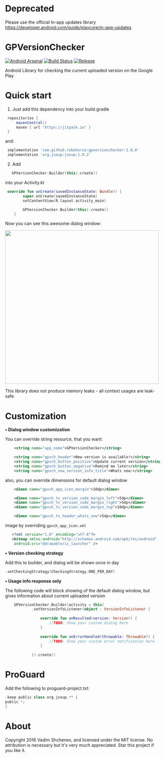# Deprecated
Please use the official In-app updates library https://developer.android.com/guide/playcore/in-app-updates


# GPVersionChecker
[![Android Arsenal](https://img.shields.io/badge/Android%20Arsenal-GPVersionChecker-green.svg?style=true)](https://android-arsenal.com/details/1/3281)
[![Build Status](https://travis-ci.org/robohorse/gpversionchecker.svg?branch=master)](https://travis-ci.org/robohorse/gpversionchecker)
[![Release](https://jitpack.io/v/robohorse/gpversionchecker.svg)](https://jitpack.io/#robohorse/gpversionchecker)
<p>
Android Library for checking the current uploaded version on the Google Play
</p>

# Quick start

1) Just add this dependency into your build.gradle

```gradle
 repositories {
     mavenCentral()
     maven { url "https://jitpack.io" }
 }
```
and:
```gradle
 implementation 'com.github.robohorse:gpversionchecker:1.8.0'
 implementation 'org.jsoup:jsoup:1.9.2'
```

2) Add 
```kotlin
   GPVersionChecker.Builder(this).create()
```
into your Activity.kt

```kotlin
 override fun onCreate(savedInstanceState: Bundle?) {
        super.onCreate(savedInstanceState)
        setContentView(R.layout.activity_main)

        GPVersionChecker.Builder(this).create()
    }
```

Now you can see this awesome dialog window:
<p>
<img src="screen_dialog.png" height="500">
</p>

This library does not produce memory leaks - all context usages are leak-safe.

# Customization

<b>&#8226; Dialog window customization</b>

You can override string resource, that you want:
```xml
    <string name="app_name">GPVersionChecker</string>

    <string name="gpvch_header">New version is available!</string>
    <string name="gpvch_button_positive">Update current version</string>
    <string name="gpvch_button_negative">Remind me later</string>
    <string name="gpvch_new_version_info_title">Whats new:</string>
```
also, you can override dimensions for default dialog window
```xml
    <dimen name="gpvch_app_icon_margin">10dp</dimen>

    <dimen name="gpvch_tv_version_code_margin_left">5dp</dimen>
    <dimen name="gpvch_tv_version_code_margin_right">5dp</dimen>
    <dimen name="gpvch_tv_version_code_margin_top">10dp</dimen>

    <dimen name="gpvch_tv_header_whats_new">5dp</dimen>
```
image by overriding ```gpvch_app_icon.xml```
```xml
   <?xml version="1.0" encoding="utf-8"?>
   <bitmap xmlns:android="http://schemas.android.com/apk/res/android"
    android:src="@drawable/ic_launcher" />
```

<b>&#8226; Version checking strategy</b>

Add this to builder, and dialog will be shown once in day
```kotlin
.setCheckingStrategy(CheckingStrategy.ONE_PER_DAY)
```

<b>&#8226; Usage info response only</b>

The following code will block showing of the default dialog window, but gives information about current uploaded version
```kotlin
    GPVersionChecker.Builder(activity = this)
            .setVersionInfoListener(object : VersionInfoListener {
                
                override fun onResulted(version: Version?) {
                    //TODO: Show your custom dialog here
                }
                
                override fun onErrorHandled(throwable: Throwable?) {
                    //TODO: Show your custom error notification here
                }
                
            }).create()
```

# ProGuard
Add the following to proguard-project.txt:

```gradle
-keep public class org.jsoup.** {
public *;
}
```

# About
Copyright 2016 Vadim Shchenev, and licensed under the MIT license. No attribution is necessary but it's very much appreciated. Star this project if you like it.
